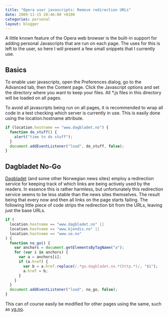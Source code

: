 ```yaml
---
title: "Opera user javascripts: Remove redirection URLs"
date: 2009-11-15 20:46:00 +0100
categories: personal
layout: blogger
---
```


A little known feature of the Opera web browser is the built-in support for
adding personal Javascripts that are run on each page. The uses for this is left
to the user, so here I will present a few small snippets that I currently use.

## Basics

To enable user javascripts, open the Preferences dialog, go to the Advanced tab,
then the Content page. Click the Javascript options and set the directory where
you want to keep your files. All \*.js files in this directory will be loaded on
all pages.

To avoid all javascripts being run on all pages, it is recommended to wrap all
code in a test checking which server is currently in use. This is easily done
using the location.hostname attribute.

```javascript
if (location.hostname == "www.dagbladet.no") {
  function do_stuff() {
    alert("time to do stuff");
  }
  document.addEventListener("load", do_stuff, false);
}
```

## Dagbladet No-Go

[Dagbladet](https://www.dagbladet.no/) (and some other Norwegian news sites)
employ a redirection service for keeping track of which links are being actively
used by the readers. In essence this is rather harmless, but unfortunately this
redirection service seems to be less stable than the news sites themselves. The
result being that every now and then all links on the page starts failing. The
following little piece of code strips the redirection bit from the URLs, leaving
just the base URLs.

```javascript
if (
  location.hostname == "www.dagbladet.no" ||
  location.hostname == "www.kjendis.no" ||
  location.hostname == "www.se.no"
) {
  function no_go() {
    var anchors = document.getElementsByTagName("a");
    for (var i in anchors) {
      var a = anchors[i];
      if (a.href) {
        var b = a.href.replace(/.*go.dagbladet.no.*(http.*)/, "$1");
        a.href = b;
      }
    }
  }
  document.addEventListener("load", no_go, false);
}
```

This can of course easily be modified for other pages using the same, such as
[vg.no](https://vg.no).
